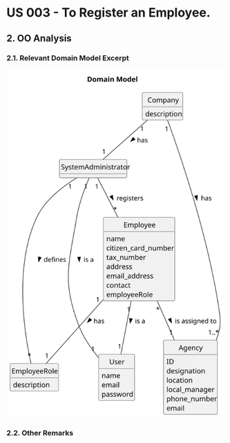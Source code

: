# US 003 - To Register an Employee.
 
## 2. OO Analysis

### 2.1. Relevant Domain Model Excerpt

![US003-DM](svg/us003-domain-model-Domain_Model.svg)

### 2.2. Other Remarks

